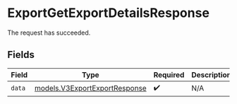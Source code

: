 # ExportGetExportDetailsResponse

The request has succeeded.


## Fields

| Field                                                                | Type                                                                 | Required                                                             | Description                                                          |
| -------------------------------------------------------------------- | -------------------------------------------------------------------- | -------------------------------------------------------------------- | -------------------------------------------------------------------- |
| `data`                                                               | [models.V3ExportExportResponse](../models/v3exportexportresponse.md) | :heavy_check_mark:                                                   | N/A                                                                  |